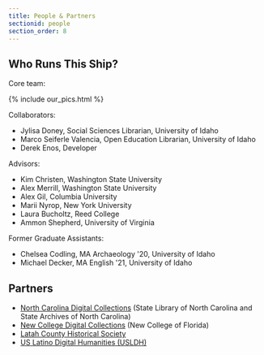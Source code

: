 ```yaml
---
title: People & Partners
sectionid: people
section_order: 8
---
```

## Who Runs This Ship? 

Core team:

{% include our_pics.html %}

Collaborators: 

- Jylisa Doney, Social Sciences Librarian, University of Idaho
- Marco Seiferle Valencia, Open Education Librarian, University of Idaho
- Derek Enos, Developer

Advisors: 

- Kim Christen, Washington State University
- Alex Merrill, Washington State University
- Alex Gil, Columbia University
- Marii Nyrop, New York University
- Laura Bucholtz, Reed College
- Ammon Shepherd, University of Virginia

Former Graduate Assistants:

- Chelsea Codling, MA Archaeology '20, University of Idaho
- Michael Decker, MA English '21, University of Idaho

## Partners

- [North Carolina Digital Collections](http://digital.ncdcr.gov/) (State Library of North Carolina and State Archives of North Carolina)
- [New College Digital Collections](https://dss.ncf.edu/digitalcollections/) (New College of Florida)
- [Latah County Historical Society](https://www.latahcountyhistoricalsociety.org/)
- [US Latino Digital Humanities (USLDH)](https://artepublicopress.com/digital-humanities/)
